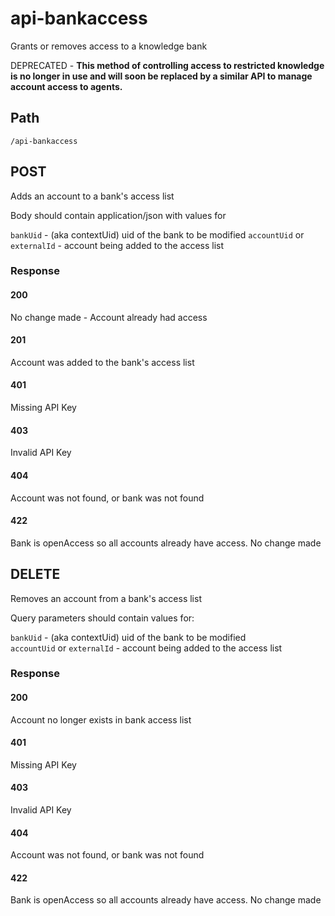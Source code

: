 # api-bankaccess

Grants or removes access to a knowledge bank

DEPRECATED - **This method of controlling access to restricted knowledge is no longer in use and will soon be replaced by a similar API to manage account access to agents.**

## Path

`/api-bankaccess`



## POST

Adds an account to a bank's access list

Body should contain application/json with values for

`bankUid` - (aka contextUid) uid of the bank to be modified `accountUid` or `externalId` - account being added to the access list

### Response

#### 200

No change made - Account already had access

#### 201

Account was added to the bank's access list

#### 401

Missing API Key

#### 403

Invalid API Key

#### 404

Account was not found, or bank was not found

#### 422

Bank is openAccess so all accounts already have access. No change made



## DELETE

Removes an account from a bank's access list

Query parameters should contain values for:

`bankUid` - (aka contextUid) uid of the bank to be modified\
`accountUid` or `externalId` - account being added to the access list

### Response

#### 200

Account no longer exists in bank access list

#### 401

Missing API Key

#### 403

Invalid API Key

#### 404

Account was not found, or bank was not found

#### 422

Bank is openAccess so all accounts already have access. No change made
